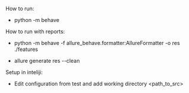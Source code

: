How to run: 

- python -m behave


How to run with reports:

- python -m behave -f allure_behave.formatter:AllureFormatter -o res ./features

- allure generate res --clean


Setup in inteliji:
- Edit configuration from test and add working directory <path_to_src>

